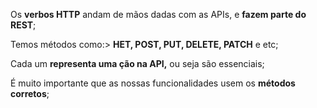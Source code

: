 Os **verbos HTTP** andam de mãos dadas com as APIs, e **fazem parte do REST**;

Temos métodos como:>  **HET, POST, PUT, DELETE, PATCH** e etc;

Cada um **representa uma ção na API,** ou seja são essenciais;

É muito importante que as nossas funcionalidades usem os **métodos corretos**;
